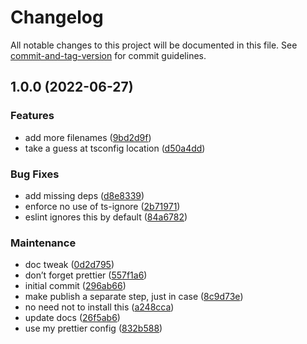 # Changelog

All notable changes to this project will be documented in this file. See [commit-and-tag-version](https://github.com/absolute-version/commit-and-tag-version) for commit guidelines.

## 1.0.0 (2022-06-27)


### Features

* add more filenames ([9bd2d9f](https://github.com/aparajita/eslint-config-base/commit/9bd2d9f61b2fa43dc854633b1179694370dd064a))
* take a guess at tsconfig location ([d50a4dd](https://github.com/aparajita/eslint-config-base/commit/d50a4dd80fcefd4bd08cfef3c46138ff90d6a5a0))


### Bug Fixes

* add missing deps ([d8e8339](https://github.com/aparajita/eslint-config-base/commit/d8e83398fbdf804cfbe6bd22048d8ed0de2a5a9a))
* enforce no use of ts-ignore ([2b71971](https://github.com/aparajita/eslint-config-base/commit/2b7197149827b195f7aa7d323b963caaf641ffd1))
* eslint ignores this by default ([84a6782](https://github.com/aparajita/eslint-config-base/commit/84a678281e06105832260e96b3b23343701a2c1e))


### Maintenance

* doc tweak ([0d2d795](https://github.com/aparajita/eslint-config-base/commit/0d2d7958582edc634590a8a1c3cd4a4b537dcd91))
* don’t forget prettier ([557f1a6](https://github.com/aparajita/eslint-config-base/commit/557f1a6b8a1e8d41d8abdf4c2a2fe0adea4da1fd))
* initial commit ([296ab66](https://github.com/aparajita/eslint-config-base/commit/296ab66b004348df7b86fb19a78cfaa72a990552))
* make publish a separate step, just in case ([8c9d73e](https://github.com/aparajita/eslint-config-base/commit/8c9d73e756df64472052afc1b5d42897bbca03ea))
* no need not to install this ([a248cca](https://github.com/aparajita/eslint-config-base/commit/a248cca5ae8cc64accf73334460c970113d625c9))
* update docs ([26f5ab6](https://github.com/aparajita/eslint-config-base/commit/26f5ab6fdced5e2c26ec306e3ac34a72d861831c))
* use my prettier config ([832b588](https://github.com/aparajita/eslint-config-base/commit/832b588364fc1903097176d740567625198e95b3))
